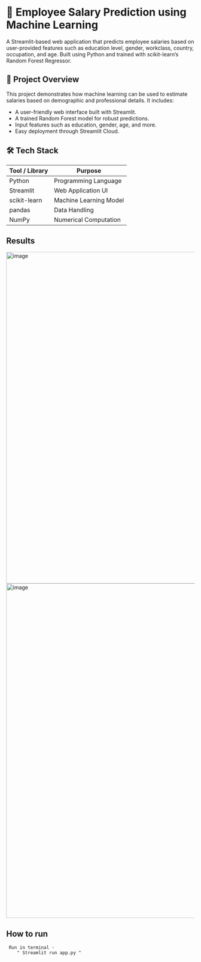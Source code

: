 # 🧠 Employee Salary Prediction using Machine Learning

A Streamlit-based web application that predicts employee salaries based on user-provided features 
such as education level, gender, workclass, country, occupation, and age.
Built using Python and trained with scikit-learn’s Random Forest Regressor.


## 📌 Project Overview

This project demonstrates how machine learning can be used to estimate salaries based on demographic and professional details. It includes:

- A user-friendly web interface built with Streamlit.
- A trained Random Forest model for robust predictions.
- Input features such as education, gender, age, and more.
- Easy deployment through Streamlit Cloud.


## 🛠️ Tech Stack

| Tool / Library     | Purpose                         |
|--------------------|----------------------------------|
| Python             | Programming Language             |
| Streamlit          | Web Application UI               |
| scikit-learn       | Machine Learning Model           |
| pandas             | Data Handling                    |
| NumPy              | Numerical Computation            |


## Results
<img width="1904" height="885" alt="image" src="https://github.com/user-attachments/assets/d0cd4fc9-43a8-4f08-b79b-4c1350ad21fd" />
<img width="1901" height="893" alt="image" src="https://github.com/user-attachments/assets/e0e9da20-7308-4e6f-88dd-a2fe3837d5e6" />

## How to run 
     Run in terminal -
        " Streamlit run app.py "







